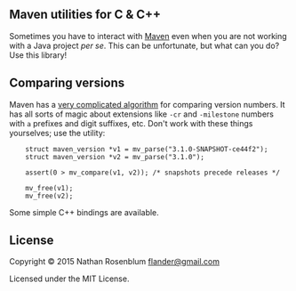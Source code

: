 Maven utilities for C & C++
---------------------------

Sometimes you have to interact with [Maven](https://maven.apache.org/) even when
you are not working with a Java project _per se_. This can be unfortunate, but
what can you do? Use this library!

## Comparing versions

Maven has a [very complicated
algorithm](https://cwiki.apache.org/confluence/display/MAVENOLD/Versioning) for
comparing version numbers. It has all sorts of magic about extensions like
`-cr` and `-milestone` numbers with `a` prefixes and digit suffixes, etc. Don't
work with these things yourselves; use the utility:

```
    struct maven_version *v1 = mv_parse("3.1.0-SNAPSHOT-ce44f2");
    struct maven_version *v2 = mv_parse("3.1.0");

    assert(0 > mv_compare(v1, v2)); /* snapshots precede releases */

    mv_free(v1);
    mv_free(v2);
```

Some simple C++ bindings are available.

## License

Copyright © 2015 Nathan Rosenblum <flander@gmail.com>

Licensed under the MIT License.
